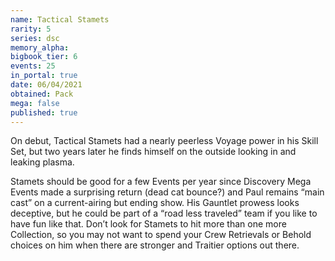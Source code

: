 ```yaml
---
name: Tactical Stamets
rarity: 5
series: dsc
memory_alpha:
bigbook_tier: 6
events: 25
in_portal: true
date: 06/04/2021
obtained: Pack
mega: false
published: true
---
```


On debut, Tactical Stamets had a nearly peerless Voyage power in his Skill Set, but two years later he finds himself on the outside looking in and leaking plasma.

Stamets should be good for a few Events per year since Discovery Mega Events made a surprising return (dead cat bounce?) and Paul remains “main cast” on a current-airing but ending show. His Gauntlet prowess looks deceptive, but he could be part of a “road less traveled” team if you like to have fun like that. Don’t look for Stamets to hit more than one more Collection, so you may not want to spend your Crew Retrievals or Behold choices on him when there are stronger and Traitier options out there.
